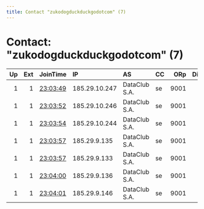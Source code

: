 ```yaml
---
title: Contact "zukodogduckduckgodotcom" (7)
---
```


# Contact: "zukodogduckduckgodotcom" (7)

|   Up |   Ext | JoinTime                                                                                              | IP            | AS            | CC   |   ORp |   Dirp | OS    | Version   | Nickname   |   eFamMembers |
|-----:|------:|:------------------------------------------------------------------------------------------------------|:--------------|:--------------|:-----|------:|-------:|:------|:----------|:-----------|--------------:|
|    1 |     1 | [23:03:49](https://nusenu.github.io/OrNetStats/w/relay/B6F041BD99C2A0E7B34B444C0564A18AF8FE0F46.html) | 185.29.10.247 | DataClub S.A. | se   |  9001 |      0 | Linux | 0.4.7.13  | PsychoNode |             7 |
|    1 |     1 | [23:03:52](https://nusenu.github.io/OrNetStats/w/relay/6469E3B730EE71B95E1EB273D3DC0049A893772F.html) | 185.29.10.246 | DataClub S.A. | se   |  9001 |      0 | Linux | 0.4.7.13  | PsychoNode |             7 |
|    1 |     1 | [23:03:54](https://nusenu.github.io/OrNetStats/w/relay/819A797FB9E26950B75A0575B5B942398224433F.html) | 185.29.10.244 | DataClub S.A. | se   |  9001 |      0 | Linux | 0.4.7.13  | PsychoNode |             7 |
|    1 |     1 | [23:03:57](https://nusenu.github.io/OrNetStats/w/relay/5F2819320A093E7A2DE8C6B6F255A889397E5887.html) | 185.29.9.135  | DataClub S.A. | se   |  9001 |      0 | Linux | 0.4.7.13  | PsychoNode |             7 |
|    1 |     1 | [23:03:57](https://nusenu.github.io/OrNetStats/w/relay/BFFA27B061080A091AB4DFA346D75782EDAFD267.html) | 185.29.9.133  | DataClub S.A. | se   |  9001 |      0 | Linux | 0.4.7.13  | PsychoNode |             7 |
|    1 |     1 | [23:04:00](https://nusenu.github.io/OrNetStats/w/relay/E08EA7153300E26E88FD72624E91BADF91A2D4F0.html) | 185.29.9.136  | DataClub S.A. | se   |  9001 |      0 | Linux | 0.4.7.13  | PsychoNode |             7 |
|    1 |     1 | [23:04:01](https://nusenu.github.io/OrNetStats/w/relay/4773F191736BD0A09085769B40578FBA88D65424.html) | 185.29.9.146  | DataClub S.A. | se   |  9001 |      0 | Linux | 0.4.7.13  | PsychoNode |             7 |
